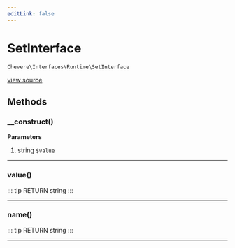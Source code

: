 ```yaml
---
editLink: false
---
```


# SetInterface

`Chevere\Interfaces\Runtime\SetInterface`

[view source](https://github.com/chevere/chevere/blob/master/interfaces/Runtime/SetInterface.php)

## Methods

### __construct()

**Parameters**

1. string `$value`

---

### value()

::: tip RETURN
string
:::

---

### name()

::: tip RETURN
string
:::

---

